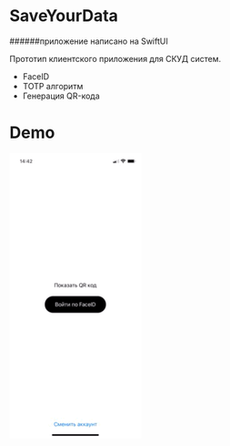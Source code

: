 # SaveYourData
######приложение написано на SwiftUI


Прототип клиентского приложения для СКУД систем.  

- FaceID
- TOTP алгоритм
- Генерация QR-кода

# Demo
![](https://github.com/AlexxalexS/SaveYourData/blob/main/ReadmeSupportFiles/AppGif.GIF)
